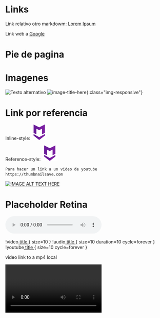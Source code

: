 # Links

Link relativo otro markdowm: [Lorem Ipsum](resources/LoremIpsum.md)

Link web a [Google](https://www.google.com)

# Pie de pagina



# Imagenes

![Texto alternativo](/ruta/a/la/imagen.jpg)
![image-title-here](/img/papelera.png){:class="img-responsive"}


# Link por referencia

Inline-style: 
![alt text](https://github.com/adam-p/markdown-here/raw/master/src/common/images/icon48.png "Logo Title Text 1")

Reference-style: 
![alt text][logo]

[logo]: https://github.com/adam-p/markdown-here/raw/master/src/common/images/icon48.png "Logo Title Text 2"





```
Para hacer un link a un video de youtube
https://thumbnailsave.com
```

[![IMAGE ALT TEXT HERE](https://img.youtube.com/vi/3ZwHGekEtAs/sddefault.jpg)](https://www.youtube.com/watch?v=3ZwHGekEtAs&ab_channel=midulive)



# Placeholder Retina

![](filename.mp3)

!video[ title ]( url ){ size=10 }
!audio[ title ]( url ){ size=10 duration=10 cycle=forever }
!youtube[ title ]( url ){ size=10 cycle=forever }



video link to a mp4 local

![](filename.mp4)